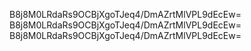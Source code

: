 B8j8M0LRdaRs9OCBjXgoTJeq4/DmAZrtMlVPL9dEcEw=
B8j8M0LRdaRs9OCBjXgoTJeq4/DmAZrtMlVPL9dEcEw=
B8j8M0LRdaRs9OCBjXgoTJeq4/DmAZrtMlVPL9dEcEw=
